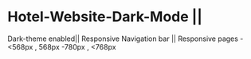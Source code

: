 # Hotel-Website-Dark-Mode ||
Dark-theme enabled||
Responsive Navigation bar || 
Responsive pages - <568px , 568px -780px , <768px
